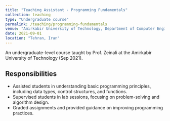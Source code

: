 ```yaml
---
title: "Teaching Assistant - Programming Fundamentals"
collection: teaching
type: "Undergraduate course"
permalink: /teaching/programming-fundamentals
venue: "Amirkabir University of Technology, Department of Computer Engineering"
date: 2021-09-01
location: "Tehran, Iran"
---
```

An undergraduate-level course taught by Prof. Zeinali at the Amirkabir University of Technology (Sep 2021).

## Responsibilities

- Assisted students in understanding basic programming principles, including data types, control structures, and functions.
- Supervised students in lab sessions, focusing on problem-solving and algorithm design.
- Graded assignments and provided guidance on improving programming practices.
